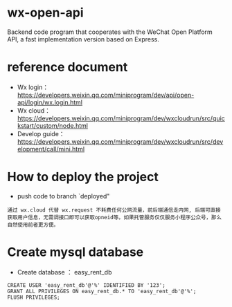 # wx-open-api
Backend code program that cooperates with the WeChat Open Platform API, a fast implementation version based on Express.

# reference document
* Wx login： https://developers.weixin.qq.com/miniprogram/dev/api/open-api/login/wx.login.html
* Wx cloud： https://developers.weixin.qq.com/miniprogram/dev/wxcloudrun/src/quickstart/custom/node.html
* Develop guide： https://developers.weixin.qq.com/miniprogram/dev/wxcloudrun/src/development/call/mini.html

# How to deploy the project
* push code to branch `deployed"
```
通过 wx.cloud 代替 wx.request 不耗费任何公网流量，前后端通信走内网, 后端可直接获取用户信息，无需调接口即可以获取opneid等。如果托管服务仅仅服务小程序公众号，那么自然使用前者更方便。

```

# Create mysql database
* Create database ： easy_rent_db
```
CREATE USER 'easy_rent_db'@'%' IDENTIFIED BY '123';
GRANT ALL PRIVILEGES ON easy_rent_db.* TO 'easy_rent_db'@'%';
FLUSH PRIVILEGES;


```